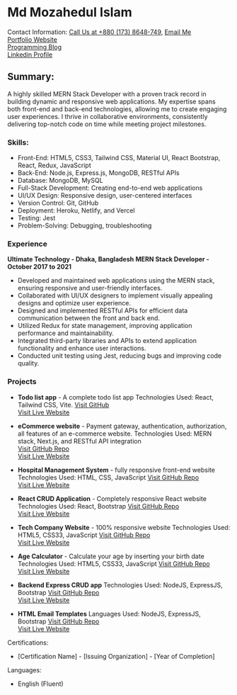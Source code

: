 # Md Mozahedul Islam
Contact Information: <a href="tel:+1234567890">Call Us at +880 (173) 8648-749</a>, <a href="mailto:mozahed001@gmail.com" target="_blank">Email Me</a><br/>
<a href="https://portfolio-mozahedul.vercel.app/" target="_blank">Portfolio Website</a><br>
<a href="https://procodelearn.blogspot.com/" target="_blank">Programming Blog</a><br>
<a href="https://www.linkedin.com/in/mozahedul27/" target="_blank">Linkedin Profile</a><br>

## Summary:
A highly skilled MERN Stack Developer with a proven track record in building dynamic and responsive web applications. My expertise spans both front-end and back-end technologies, allowing me to create engaging user experiences. I thrive in collaborative environments, consistently delivering top-notch code on time while meeting project milestones.

### Skills:
- Front-End: HTML5, CSS3, Tailwind CSS, Material UI, React Bootstrap, React, Redux, JavaScript
- Back-End: Node.js, Express.js, MongoDB, RESTful APIs
- Database: MongoDB, MySQL
- Full-Stack Development: Creating end-to-end web applications
- UI/UX Design: Responsive design, user-centered interfaces
- Version Control: Git, GitHub
- Deployment: Heroku, Netlify, and Vercel
- Testing: Jest
- Problem-Solving: Debugging, troubleshooting

### Experience
**Ultimate Technology - Dhaka, Bangladesh**
**MERN Stack Developer - October 2017 to 2021**
- Developed and maintained web applications using the MERN stack, ensuring responsive and user-friendly interfaces.
- Collaborated with UI/UX designers to implement visually appealing designs and optimize user experience.
- Designed and implemented RESTful APIs for efficient data communication between the front and back end.
- Utilized Redux for state management, improving application performance and maintainability.
- Integrated third-party libraries and APIs to extend application functionality and enhance user interactions.
- Conducted unit testing using Jest, reducing bugs and improving code quality.

### Projects
- **Todo list app** - A complete todo list app
  Technologies Used: React, Tailwind CSS, Vite.
    <a href="https://github.com/Mozahedul/to-do-app-frontendmentor" target="_blank">Visit GitHub</a><br>
    <a href="https://to-do-app-frontendmentor.vercel.app/" target="_blank">Visit Live Website</a> <br>

- **eCommerce website** - Payment gateway, authentication, authorization, all features of an e-commerce website.
  Technologies Used: MERN stack, Next.js, and RESTful API integration <br/>
    <a href="https://github.com/Mozahedul/eshop" target="_blank">Visit GitHub Repo</a><br>
    <a href="https://eshop-tawny-seven.vercel.app/" target="_blank">Visit Live Website</a><br>

- **Hospital Management System** - fully responsive front-end website
  Technologies Used: HTML, CSS, JavaScript 
    <a href="https://github.com/Mozahedul/hospital-website" target="_blank">Visit GitHub Repo</a><br>
    <a href="https://mozahedul.github.io/hospital-website/" target="_blank">Visit Live Website</a><br>

- **React CRUD Application** - Completely responsive React website
  Technologies Used: React, Bootstrap
    <a href="https://github.com/Mozahedul/ecommerce-nodejs-mysql-vite" target="_blank">Visit GitHub Repo</a><br>
    <a href="https://react-crud-mozahedul.netlify.app/" target="_blank">Visit Live Website</a><br>

- **Tech Company Website** - 100% responsive website
  Technologies Used: HTML5, CSS33, JavaScript
    <a href="https://github.com/Mozahedul/tech-company" target="_blank">Visit GitHub Repo</a><br>
    <a href="https://mozahedul.netlify.app/" target="_blank">Visit Live Website</a><br>

- **Age Calculator** - Calculate your age by inserting your birth date
  Technologies Used: HTML5, CSS33, JavaScript
    <a href="https://github.com/Mozahedul/age-calculator" target="_blank">Visit GitHub Repo</a><br>
    <a href="https://mozahedul.github.io/age-calculator/" target="_blank">Visit Live Website</a><br>

- **Backend Express CRUD app**
  Technologies Used: NodeJS, ExpressJS, Bootstrap
    <a href="https://github.com/Mozahedul/express-crud-app" target="_blank">Visit GitHub Repo</a><br>
    <a href="https://express-crud-app-three.vercel.app/" target="_blank">Visit Live Website</a><br>

- **HTML Email Templates**
  Languages Used: NodeJS, ExpressJS, Bootstrap
    <a href="https://github.com/Mozahedul/express-crud-app" target="_blank">Visit GitHub Repo</a><br>
    <a href="https://portfolio-mozahedul.vercel.app/pages/archive" target="_blank">Visit Live Website</a><br>
  
Certifications:
- [Certification Name] - [Issuing Organization] - [Year of Completion]

Languages:
- English (Fluent)


<!---
Mozahedul/Mozahedul is a ✨ unique ✨ repository because its `README.md` (this file) appears on your GitHub profile.
You can click the Preview link to take a look at your changes.
--->
